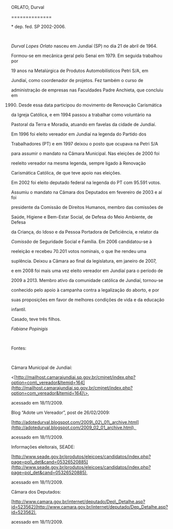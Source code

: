 ORLATO, Durval

==============



\* dep. fed. SP 2002-2006.



 



*Durval Lopes Orlato* nasceu em Jundiaí (SP) no dia 21 de abril de 1964.



Formou-se em mecânica geral pelo Senai em 1979. Em seguida trabalhou por

19 anos na Metalúrgica de Produtos Automobilísticos Petri S/A, em

Jundiaí, como coordenador de projetos. Fez também o curso de

administração de empresas nas Faculdades Padre Anchieta, que concluiu em

1990. Desde essa data participou do movimento de Renovação Carismática

da Igreja Católica, e em 1994 passou a trabalhar como voluntário na

Pastoral da Terra e Moradia, atuando em favelas da cidade de Jundiaí.



Em 1996 foi eleito vereador em Jundiaí na legenda do Partido dos

Trabalhadores (PT) e em 1997 deixou o posto que ocupava na Petri S/A

para assumir o mandato na Câmara Municipal. Nas eleições de 2000 foi

reeleito vereador na mesma legenda, sempre ligado à Renovação

Carismática Católica, de que teve apoio nas eleições.



Em 2002 foi eleito deputado federal na legenda do PT com 95.591 votos.

Assumiu o mandato na Câmara dos Deputados em fevereiro de 2003 e aí foi

presidente da Comissão de Direitos Humanos, membro das comissões de

Saúde, Higiene e Bem-Estar Social, de Defesa do Meio Ambiente, de Defesa

da Criança, do Idoso e da Pessoa Portadora de Deficiência, e relator da

*Comissão* de Seguridade Social e Família. Em 2006 candidatou-se à

reeleição e recebeu 70.201 votos nominais, o que lhe rendeu uma

suplência. Deixou a Câmara ao final da legislatura, em janeiro de 2007,

e em 2008 foi mais uma vez eleito vereador em Jundiaí para o período de

2009 a 2013. Membro ativo da comunidade católica de Jundiaí, tornou-se

conhecido pelo apoio à campanha contra a legalização do aborto, e por

suas proposições em favor de melhores condições de vida e da educação

infantil.



Casado, teve três filhos.



*Fabiane Popinigis*



 



Fontes:



 



Câmara Municipal de Jundiaí:

\<[http://mailhost.camarajundiai.sp.gov.br/cmjnet/index.php?option=com\_vereador&Itemid=164](http://mailhost.camarajundiai.sp.gov.br/cmjnet/index.php?option=com_vereador&Itemid=164)\>,

acessado em 18/11/2009.



Blog “Adote um Vereador”, post de 26/02/2009:

[http://adotedurval.blogspot.com/2009\_02\_01\_archive.html](http://adotedurval.blogspot.com/2009_02_01_archive.html), 

acessado em 18/11/2009.



Informações eleitorais, SEADE:

[http://www.seade.gov.br/produtos/eleicoes/candidatos/index.php?page=pol\_det&cand=05326520885](http://www.seade.gov.br/produtos/eleicoes/candidatos/index.php?page=pol_det&cand=05326520885),

acessado em 18/11/2009.



Câmara dos Deputados:

[http://www.camara.gov.br/internet/deputado/Dep\_Detalhe.asp?id=523562](http://www.camara.gov.br/internet/deputado/Dep_Detalhe.asp?id=523562),

acessado em 18/11/2009.



 

